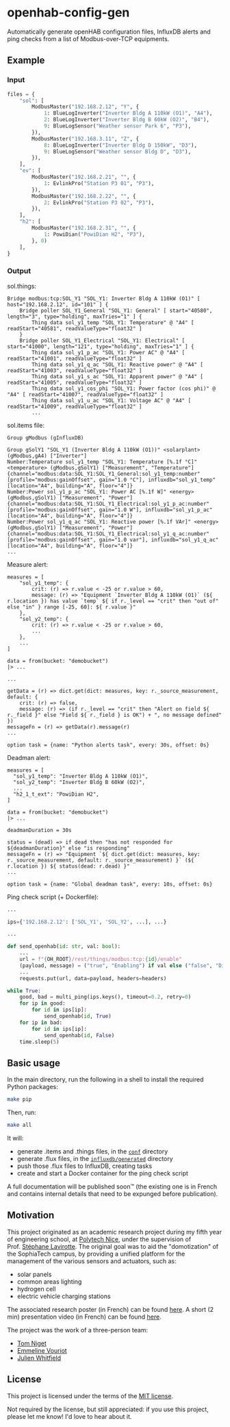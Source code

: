 # openhab-config-gen

Automatically generate openHAB configuration files, InfluxDB alerts and ping checks from a list of Modbus-over-TCP equipments.

## Example

### Input

```py
files = {
    "sol": [
        ModbusMaster("192.168.2.12", "Y", {
            1: BlueLogInverter("Inverter Bldg A 110kW (O1)", "A4"),
            2: BlueLogInverter("Inverter Bldg B 60kW (O2)", "B4"),
            9: BlueLogSensor("Weather sensor Park 6", "P3"),
        }),
        ModbusMaster("192.168.3.11", "Z", {
            8: BlueLogInverter("Inverter Bldg D 150kW", "D3"),
            9: BlueLogSensor("Weather sensor Bldg D", "D3"),
        }),
    ],
    "ev": [
        ModbusMaster("192.168.2.21", "", {
            1: EvlinkPro("Station P3 01", "P3"),
        }),
        ModbusMaster("192.168.2.22", "", {
            2: EvlinkPro("Station P3 02", "P3"),
        }),
    ],
    "h2": [
        ModbusMaster("192.168.2.31", "", {
            1: PowiDian("PowiDian H2", "P3"),
        }, 0)
    ],
}
```

### Output

sol.things:
```
Bridge modbus:tcp:SOL_Y1 "SOL_Y1: Inverter Bldg A 110kW (O1)" [ host="192.168.2.12", id="101" ] {
    Bridge poller SOL_Y1_General "SOL_Y1: General" [ start="40580", length="3", type="holding", maxTries="1" ] {
        Thing data sol_y1_temp "SOL_Y1: Temperature" @ "A4" [ readStart="40581", readValueType="float32" ]
    }
    Bridge poller SOL_Y1_Electrical "SOL_Y1: Electrical" [ start="41000", length="121", type="holding", maxTries="1" ] {
        Thing data sol_y1_p_ac "SOL_Y1: Power AC" @ "A4" [ readStart="41001", readValueType="float32" ]
        Thing data sol_y1_q_ac "SOL_Y1: Reactive power" @ "A4" [ readStart="41003", readValueType="float32" ]
        Thing data sol_y1_s_ac "SOL_Y1: Apparent power" @ "A4" [ readStart="41005", readValueType="float32" ]
        Thing data sol_y1_cos_phi "SOL_Y1: Power factor (cos phi)" @ "A4" [ readStart="41007", readValueType="float32" ]
        Thing data sol_y1_u_ac "SOL_Y1: Voltage AC" @ "A4" [ readStart="41009", readValueType="float32" ]
        ...
```

sol.items file:

```
Group gModbus (gInfluxDB)

Group gSolY1 "SOL_Y1 (Inverter Bldg A 110kW (O1))" <solarplant> (gModbus,gA4) ["Inverter"]
Number:Temperature sol_y1_temp "SOL_Y1: Temperature [%.1f °C]" <temperature> (gModbus,gSolY1) ["Measurement", "Temperature"] {channel="modbus:data:SOL_Y1:SOL_Y1_General:sol_y1_temp:number" [profile="modbus:gainOffset", gain="1.0 °C"], influxdb="sol_y1_temp" [location="A4", building="A", floor="4"]}
Number:Power sol_y1_p_ac "SOL_Y1: Power AC [%.1f W]" <energy> (gModbus,gSolY1) ["Measurement", "Power"] {channel="modbus:data:SOL_Y1:SOL_Y1_Electrical:sol_y1_p_ac:number" [profile="modbus:gainOffset", gain="1.0 W"], influxdb="sol_y1_p_ac" [location="A4", building="A", floor="4"]}
Number:Power sol_y1_q_ac "SOL_Y1: Reactive power [%.1f VAr]" <energy> (gModbus,gSolY1) ["Measurement", "Power"] {channel="modbus:data:SOL_Y1:SOL_Y1_Electrical:sol_y1_q_ac:number" [profile="modbus:gainOffset", gain="1.0 var"], influxdb="sol_y1_q_ac" [location="A4", building="A", floor="4"]}
...
```

Measure alert:
```flux
measures = [
    "sol_y1_temp": {
        crit: (r) => r.value < -25 or r.value > 60, 
        message: (r) => "Equipment `Inverter Bldg A 110kW (O1)` (${ r.location }) has value `temp` ${ if r._level == "crit" then "out of" else "in" } range [-25, 60]: ${ r.value }"
    },
    "sol_y2_temp": {
        crit: (r) => r.value < -25 or r.value > 60, 
        ...
    },
    ...
]

data = from(bucket: "demobucket")
|> ...

...

getData = (r) => dict.get(dict: measures, key: r._source_measurement, default: {
    crit: (r) => false, 
    message: (r) => (if r._level == "crit" then "Alert on field ${ r._field }" else "Field ${ r._field } is OK") + ", no message defined"
})
messageFn = (r) => getData(r).message(r)
...

option task = {name: "Python alerts task", every: 30s, offset: 0s}
```

Deadman alert:
```flux
measures = [
  "sol_y1_temp": "Inverter Bldg A 110kW (O1)",
  "sol_y2_temp": "Inverter Bldg B 60kW (O2)",
  ...
  "h2_1_t_ext": "PowiDian H2",
]

data = from(bucket: "demobucket")
|> ...

deadmanDuration = 30s

status = (dead) => if dead then "has not responded for ${deadmanDuration}" else "is responding"
messageFn = (r) => "Equipment `${ dict.get(dict: measures, key: r._source_measurement, default: r._source_measurement) }` (${ r.location }) ${ status(dead: r.dead) }"
...

option task = {name: "Global deadman task", every: 10s, offset: 0s}
```

Ping check script (+ Dockerfile):
```py
...

ips={'192.168.2.12': ['SOL_Y1', 'SOL_Y2', ...], ...}

...

def send_openhab(id: str, val: bool):
    ...
    url = f"{OH_ROOT}/rest/things/modbus:tcp:{id}/enable"
    (payload, message) = ("true", "Enabling") if val else ("false", "Disabling")
    ...
    requests.put(url, data=payload, headers=headers)

while True:
    good, bad = multi_ping(ips.keys(), timeout=0.2, retry=0)
    for ip in good:
        for id in ips[ip]:
            send_openhab(id, True)
    for ip in bad:
        for id in ips[ip]:
            send_openhab(id, False)
    time.sleep(5)
```

## Basic usage

In the main directory, run the following in a shell to install the required Python packages:

```bash
make pip
```

Then, run:

```bash
make all
```

It will:
- generate .items and .things files, in the [`conf`](conf/) directory
- generate .flux files, in the [`influxdb/generated`](influxdb/generated/) directory
- push those .flux files to InfluxDB, creating tasks
- create and start a Docker container for the ping check script

A full documentation will be published soon™ (the existing one is in French and contains internal details that need to be expunged before publication).

## Motivation

This project originated as an academic research project during my fifth year of engineering school, at [Polytech Nice](https://polytech.univ-cotedazur.fr/), under the supervision of Prof. [Stéphane Lavirotte](http://stephane.lavirotte.com/). The original goal was to aid the "domotization" of the SophiaTech campus, by providing a unified platform for the management of the various sensors and actuators, such as:
- solar panels
- common areas lighting
- hydrogen cell
- electric vehicle charging stations

The associated research poster (in French) can be found [here](poster.pdf). A short (2 min) presentation video (in French) can be found [here](https://www.youtube.com/watch?v=r3ncQc7NW-0).

The project was the work of a three-person team:
- [Tom Niget](https://github.com/zdimension)
- [Emmeline Vouriot](https://github.com/emmvou)
- [Julien Whitfield](https://github.com/JulienWhitfield)

## License

This project is licensed under the terms of the [MIT license](LICENSE).

Not required by the license, but still appreciated: if you use this project, please let me know! I'd love to hear about it.
